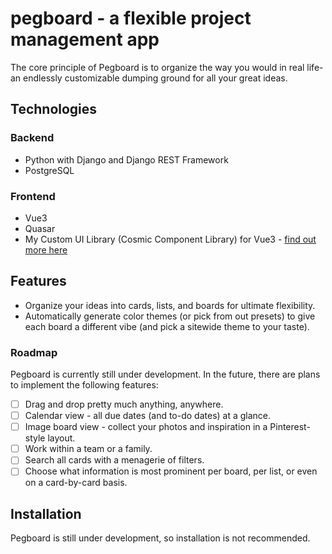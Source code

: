 # pegboard - a flexible project management app
The core principle of Pegboard is to organize the way you would in real life- an endlessly customizable dumping ground for all your great ideas.

## Technologies

### Backend
* Python with Django and Django REST Framework
* PostgreSQL

### Frontend
* Vue3
* Quasar
* My Custom UI Library (Cosmic Component Library) for Vue3 - [find out more here](https://github.com/audse/cosmic-library)

## Features
* Organize your ideas into cards, lists, and boards for ultimate flexibility.
* Automatically generate color themes (or pick from out presets) to give each board a different vibe (and pick a sitewide theme to your taste).

### Roadmap
Pegboard is currently still under development. In the future, there are plans to implement the following features:
- [ ] Drag and drop pretty much anything, anywhere.
- [ ] Calendar view - all due dates (and to-do dates) at a glance.
- [ ] Image board view - collect your photos and inspiration in a Pinterest-style layout.
- [ ] Work within a team or a family.
- [ ] Search all cards with a menagerie of filters.
- [ ] Choose what information is most prominent per board, per list, or even on a card-by-card basis.

## Installation
Pegboard is still under development, so installation is not recommended.
